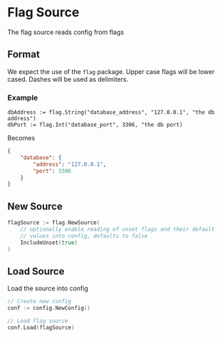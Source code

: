 # Flag Source

The flag source reads config from flags

## Format

We expect the use of the `flag` package. Upper case flags will be lower cased. Dashes will be used as delimiters.

### Example

```
dbAddress := flag.String("database_address", "127.0.0.1", "the db address")
dbPort := flag.Int("database_port", 3306, "the db port)
```

Becomes

```json
{
    "database": {
        "address": "127.0.0.1",
        "port": 3306
    }
}
```

## New Source

```go
flagSource := flag.NewSource(
	// optionally enable reading of unset flags and their default
	// values into config, defaults to false
	IncludeUnset(true)
)
```

## Load Source

Load the source into config

```go
// Create new config
conf := config.NewConfig()

// Load flag source
conf.Load(flagSource)
```
